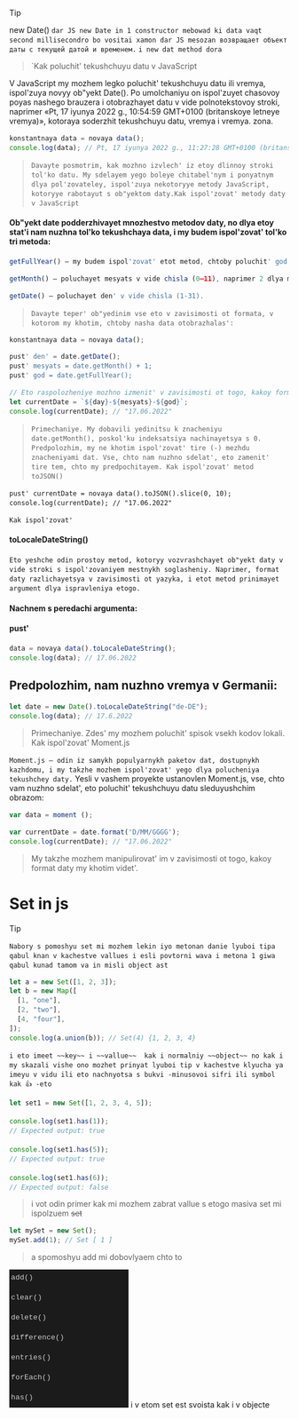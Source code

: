 >[!TIP]
>new Date()
>`dar JS new Date in 1 constructor mebowad ki data vaqt second millisecondro bo vositai xamon dar JS mesozan возвращает объект даты с текущей датой и временем.`
>`i new dat method dora`

>`Kak poluchit' tekushchuyu datu v JavaScript

V JavaScript my mozhem legko poluchit' tekushchuyu datu ili vremya, ispol'zuya novyy ob"yekt Date(). Po umolchaniyu on ispol'zuyet chasovoy poyas nashego brauzera i otobrazhayet datu v vide polnotekstovoy stroki, naprimer «Pt, 17 iyunya 2022 g., 10:54:59 GMT+0100 (britanskoye letneye vremya)», kotoraya soderzhit tekushchuyu datu, vremya i vremya. zona.
``` js
konstantnaya data = novaya data();
console.log(data); // Pt, 17 iyunya 2022 g., 11:27:28 GMT+0100 (britanskoye letneye vremya)
```
>`Davayte posmotrim, kak mozhno izvlech' iz etoy dlinnoy stroki tol'ko datu. My sdelayem yego boleye chitabel'nym i ponyatnym dlya pol'zovateley, ispol'zuya nekotoryye metody JavaScript, kotoryye rabotayut s ob"yektom daty.Kak ispol'zovat' metody daty v JavaScript`

#### Ob"yekt date podderzhivayet mnozhestvo metodov daty, no dlya etoy stat'i nam nuzhna tol'ko tekushchaya data, i my budem ispol'zovat' tol'ko tri metoda:
``` js
getFullYear() — my budem ispol'zovat' etot metod, chtoby poluchit' god v vide chetyrekhznachnogo chisla (gggg), naprimer 2022.
```
``` js
getMonth() — poluchayet mesyats v vide chisla (0–11), naprimer 2 dlya marta, poskol'ku eto indeks, nachinayushchiysya s nulya (to yest' on nachinayetsya s 0).
```
``` js
getDate() – poluchayet den' v vide chisla (1-31).
```
>`Davayte teper' ob"yedinim vse eto v zavisimosti ot formata, v kotorom my khotim, chtoby nasha data otobrazhalas':`
``` js
konstantnaya data = novaya data();
```
``` js
pust' den' = date.getDate();
pust' mesyats = ​​date.getMonth() + 1;
pust' god = date.getFullYear();
```
``` js
// Eto raspolozheniye mozhno izmenit' v zavisimosti ot togo, kakoy format daty my khotim videt'.
let currentDate = `${day}-${mesyats}-${god}`;
console.log(currentDate); // "17.06.2022"
```
>`Primechaniye. My dobavili yedinitsu k znacheniyu date.getMonth(), poskol'ku indeksatsiya nachinayetsya s 0. Predpolozhim, my ne khotim ispol'zovat' tire (-) mezhdu znacheniyami dat. Vse, chto nam nuzhno sdelat', eto zamenit' tire tem, chto my predpochitayem.
Kak ispol'zovat' metod toJSON()`


`pust' currentDate = novaya data().toJSON().slice(0, 10);
console.log(currentDate); // "17.06.2022"`

`Kak ispol'zovat'` 
#### toLocaleDateString()

`Eto yeshche odin prostoy metod, kotoryy vozvrashchayet ob"yekt daty v vide stroki s ispol'zovaniyem mestnykh soglasheniy. Naprimer, format daty razlichayetsya v zavisimosti ot yazyka, i etot metod prinimayet argument dlya ispravleniya etogo.`



#### Nachnem s peredachi argumenta:

#### pust' 
``` js
data = novaya data().toLocaleDateString();
console.log(data); // 17.06.2022
```
## Predpolozhim, nam nuzhno vremya v Germanii:
``` js
let date = new Date().toLocaleDateString("de-DE");
console.log(data); // 17.6.2022
```
>Primechaniye. Zdes' my mozhem poluchit' spisok vsekh kodov lokali.
Kak ispol'zovat' Moment.js

`Moment.js — odin iz samykh populyarnykh paketov dat, dostupnykh kazhdomu, i my takzhe mozhem ispol'zovat' yego dlya polucheniya tekushchey daty.`
Yesli v vashem proyekte ustanovlen Moment.js, vse, chto vam nuzhno sdelat', eto poluchit' tekushchuyu datu sleduyushchim obrazom:
```js
var data = moment ();
```
``` js
var currentDate = date.format('D/MM/GGGG');
console.log(currentDate); // "17.06.2022"
```
>My takzhe mozhem manipulirovat' im v zavisimosti ot togo, kakoy format daty my khotim videt'.


# Set in js
>[!TIP]
>`Nabory s pomoshyu set mi mozhem lekin iyo metonan danie lyuboi tipa qabul knan v kachestve vallues i esli povtorni wava i metona 1 giwa qabul kunad tamom va in misli object ast`
``` js
let a = new Set([1, 2, 3]);
let b = new Map([
  [1, "one"],
  [2, "two"],
  [4, "four"],
]);
console.log(a.union(b)); // Set(4) {1, 2, 3, 4}
```
`i eto imeet ~~key~~ i ~~vallue~~  kak i normalniy ~~object~~ no kak i my skazali vishe ono mozhet prinyat lyuboi tip v kachestve klyucha ya imeyu v vidu ili eto nachnyotsa s bukvi -minusovoi sifri ili symbol kak 👍 -eto`


``` js
let set1 = new Set([1, 2, 3, 4, 5]);

console.log(set1.has(1));
// Expected output: true

console.log(set1.has(5));
// Expected output: true

console.log(set1.has(6));
// Expected output: false
```

> i vot odin primer kak mi mozhem zabrat vallue s etogo masiva set mi ispolzuem ~~set~~
``` js
let mySet = new Set();
mySet.add(1); // Set [ 1 ]
```
>a spomoshyu add mi dobovlyaem chto to

![vv](./vv)
i v etom set est svoista kak i v objecte 